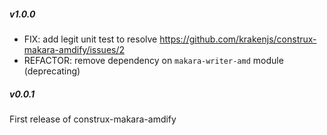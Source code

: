 ##### v1.0.0 

* FIX: add legit unit test to resolve https://github.com/krakenjs/construx-makara-amdify/issues/2
* REFACTOR: remove dependency on `makara-writer-amd` module (deprecating)

##### v0.0.1

First release of construx-makara-amdify
